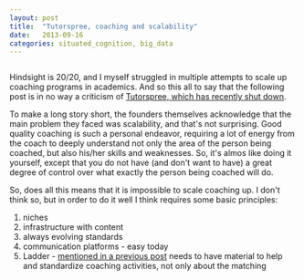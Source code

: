 ```yaml
---
layout: post
title:  "Tutorspree, coaching and scalability"
date:   2013-09-16
categories: situated_cognition, big_data
---
```


![]()


Hindsight is 20/20, and I myself struggled in multiple attempts to scale up coaching programs in academics. And so this all to say that the following post is in no way a criticism of [Tutorspree, which has recently shut down](http://www.sfgate.com/technology/businessinsider/article/After-Raising-1-8-Million-Y-Combinator-Startup-4797113.php).

To make a long story short, the founders themselves acknowledge that the main problem they faced was scalability, and that's not surprising. Good quality coaching is such a personal endeavor, requiring a lot of energy from the coach to deeply understand not only the area of the person being coached, but also his/her skills and weaknesses. So, it's almos like doing it yourself, except that you do not have (and don't want to have) a great degree of control over what exactly the person being coached will do.

So, does all this means that it is impossible to scale coaching up. I don't think so, but in order to do it well I think requires some basic principles:


1. niches
2. infrastructure with content
3. always evolving standards
4. communication platforms - easy today
5. Ladder - [mentioned in a previous post](http://rpietro.github.io/situated_cognition,/big_data/2013/08/30/whole_task_ladder/) needs to have material to help and standardize coaching activities, not only about the matching